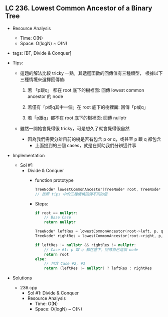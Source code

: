 ## LC 236. Lowest Common Ancestor of a Binary Tree
- Resource Analysis
    - Time: O(N)
    - Space: O(logN) ~ O(N)

- tags: [BT, Divide & Conquer]

- Tips: 
    - 這題的解法比較 tricky 一點，其遞迴函數的回傳值有三種類型，
      根據以下三種情境來選擇回傳值:

        1.  若 「p跟q」 都在 root 底下的樹裡面:
                回傳 lowest common ancestor 的 node

        2.  若僅有「p或q其中一個」在 root 底下的樹裡面:
                回傳「p或q」
        
        3.  若「p跟q」都不在 root 底下的樹裡面:
                回傳 nullptr

    - 雖然一開始會覺得很 tricky，可是想久了就會覺得很自然
        - 因為我們需要分辨目前的樹是否有包含 p or q，或甚至 p 跟 q 都包含
            - 上面提到的三個 cases，就是在幫助我們分辨這件事

- Implementation
    - Sol #1 
        - Divide & Conquer
            - function prototype
                ```C++
                TreeNode* lowestCommonAncestor(TreeNode* root, TreeNode* p, TreeNode* q);
                // 按照 tips 中的三種情境回傳不同的值
                ```

            - Steps:
                ```C++
                if root == nullptr:
                    // Base Case
                    return nullptr

                TreeNode* leftRes = lowestCommonAncestor(root->left, p, q)
                TreeNode* rightRes = lowestCommonAncestor(root->right, p, q)

                if leftRes != nullptr && rightRes != nullptr:
                    // Case #1: p 跟 q 都在底下，回傳自己這個 node
                    return root
                else:
                    // 包含 Case #2, #3
                    return (leftRes != nullptr) ? leftRes : rightRes
                ```
                   
- Solutions
    - 236.cpp
        - Sol #1: Divide & Conquer
        - Resource Analysis
            - Time: O(N)
            - Space: O(logN) ~ O(N)
